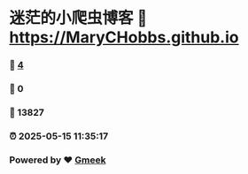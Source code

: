 # 迷茫的小爬虫博客 :link: https://MaryCHobbs.github.io 
### :page_facing_up: [4](https://MaryCHobbs.github.io/tag.html) 
### :speech_balloon: 0 
### :hibiscus: 13827 
### :alarm_clock: 2025-05-15 11:35:17 
### Powered by :heart: [Gmeek](https://github.com/Meekdai/Gmeek)
